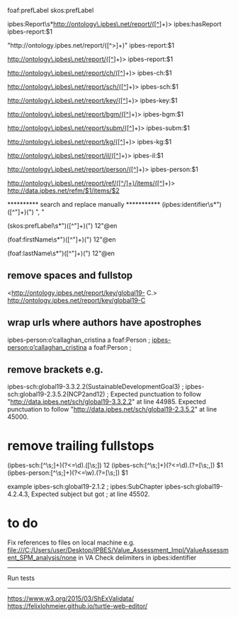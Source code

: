 foaf:prefLabel
skos:prefLabel

ipbes:Report\s*<http://ontology\.ipbes\.net/report/([^>]+)>
ipbes:hasReport ipbes-report:$1

"http://ontology\.ipbes\.net/report/([^>]+)"
ipbes-report:$1

<http://ontology\.ipbes\.net/report/([^>]+)>
ipbes-report:$1

<http://ontology\.ipbes\.net/report/ch/([^>]+)>
ipbes-ch:$1

<http://ontology\.ipbes\.net/report/sch/([^>]+)>
ipbes-sch:$1

<http://ontology\.ipbes\.net/report/key/([^>]+)>
ipbes-key:$1

<http://ontology\.ipbes\.net/report/bgm/([^>]+)>
ipbes-bgm:$1

<http://ontology\.ipbes\.net/report/subm/([^>]+)>
ipbes-subm:$1

<http://ontology\.ipbes\.net/report/kg/([^>]+)>
ipbes-kg:$1

<http://ontology\.ipbes\.net/report/il/([^>]+)>
ipbes-il:$1

<http://ontology\.ipbes\.net/report/person/([^>]+)>
ipbes-person:$1

<http://ontology\.ipbes\.net/report/ref/([^/]+)/items/([^>]+)>
<http://data.ipbes.net/refm/$1/items/$2>

********** search and replace manually  ***********
(ipbes:identifier\s*")([^"]+)(")
",
        "

(skos:prefLabel\s*")([^"]+)(")
$1$2"@en

(foaf:firstName\s*")([^"]+)(")
$1$2"@en

(foaf:lastName\s*")([^"]+)(")
$1$2"@en

## remove spaces and fullstop
<http://ontology.ipbes.net/report/key/global19- C.>
<http://ontology.ipbes.net/report/key/global19-C>

## wrap urls where authors have apostrophes
ipbes-person:o’callaghan_cristina a foaf:Person ;
<ipbes-person:o’callaghan_cristina> a foaf:Person ;

## remove brackets e.g. 
ipbes-sch:global19-3.3.2.2(SustainableDevelopmentGoal3) ;
ipbes-sch:global19-2.3.5.2(NCP2and12) ;
Expected punctuation to follow "http://data.ipbes.net/sch/global19-3.3.2.2" at line 44985.
Expected punctuation to follow "http://data.ipbes.net/sch/global19-2.3.5.2" at line 45000.

# remove trailing fullstops
(ipbes-sch:[^\s;]+)(?<=\d)\.([\s;])
$1$2
(ipbes-sch:[^\s;]+)(?<=\d)\.(?=[\s;,])
$1
(ipbes-person:[^\s;]+)(?<=\w)\.(?=[\s;])
$1

example
ipbes-sch:global19-2.1.2 ;
ipbes:SubChapter ipbes-sch:global19-4.2.4.3,
Expected subject but got ; at line 45502.

# to do
Fix references to files on local machine e.g. <file:///C:/Users/user/Desktop/IPBES/Value_Assessment_Impl/ValueAssessment_SPM_analysis/none> in VA
Check delimiters in ipbes:identifier 

***********************************************************************
Run tests 
***********************************************************************
https://www.w3.org/2015/03/ShExValidata/
https://felixlohmeier.github.io/turtle-web-editor/

